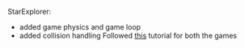 StarExplorer: 
- added game physics and game loop
- added collision handling
Followed [this](https://docs.coronalabs.com/guide/programming/01/index.html) tutorial for both the games